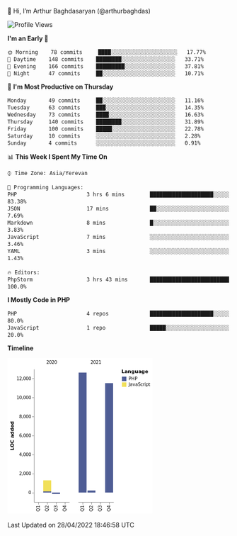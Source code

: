 👋 Hi, I’m Arthur Baghdasaryan (@arthurbaghdas)


<!--START_SECTION:waka-->
![Profile Views](http://img.shields.io/badge/Profile%20Views-0-blue)

**I'm an Early 🐤** 

```text
🌞 Morning    78 commits     ████░░░░░░░░░░░░░░░░░░░░░   17.77% 
🌆 Daytime    148 commits    ████████░░░░░░░░░░░░░░░░░   33.71% 
🌃 Evening    166 commits    █████████░░░░░░░░░░░░░░░░   37.81% 
🌙 Night      47 commits     ██░░░░░░░░░░░░░░░░░░░░░░░   10.71%

```
📅 **I'm Most Productive on Thursday** 

```text
Monday       49 commits     ██░░░░░░░░░░░░░░░░░░░░░░░   11.16% 
Tuesday      63 commits     ███░░░░░░░░░░░░░░░░░░░░░░   14.35% 
Wednesday    73 commits     ████░░░░░░░░░░░░░░░░░░░░░   16.63% 
Thursday     140 commits    ████████░░░░░░░░░░░░░░░░░   31.89% 
Friday       100 commits    █████░░░░░░░░░░░░░░░░░░░░   22.78% 
Saturday     10 commits     ░░░░░░░░░░░░░░░░░░░░░░░░░   2.28% 
Sunday       4 commits      ░░░░░░░░░░░░░░░░░░░░░░░░░   0.91%

```


📊 **This Week I Spent My Time On** 

```text
⌚︎ Time Zone: Asia/Yerevan

💬 Programming Languages: 
PHP                      3 hrs 6 mins        ████████████████████░░░░░   83.38% 
JSON                     17 mins             ██░░░░░░░░░░░░░░░░░░░░░░░   7.69% 
Markdown                 8 mins              █░░░░░░░░░░░░░░░░░░░░░░░░   3.83% 
JavaScript               7 mins              ░░░░░░░░░░░░░░░░░░░░░░░░░   3.46% 
YAML                     3 mins              ░░░░░░░░░░░░░░░░░░░░░░░░░   1.43%

🔥 Editors: 
PhpStorm                 3 hrs 43 mins       █████████████████████████   100.0%

```

**I Mostly Code in PHP** 

```text
PHP                      4 repos             ████████████████████░░░░░   80.0% 
JavaScript               1 repo              █████░░░░░░░░░░░░░░░░░░░░   20.0%

```


**Timeline**

![Chart not found](https://raw.githubusercontent.com/arthurbaghdas/arthurbaghdas/main/charts/bar_graph.png) 


 Last Updated on 28/04/2022 18:46:58 UTC
<!--END_SECTION:waka-->
